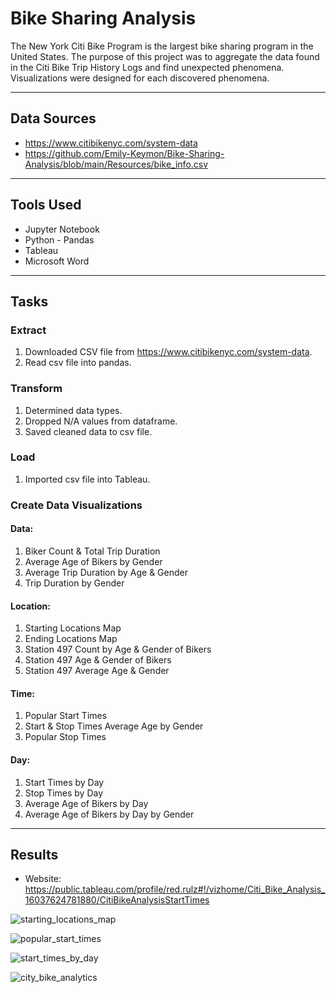 # Bike Sharing Analysis

The New York Citi Bike Program is the largest bike sharing program in the United States.  The purpose of this project was to aggregate the data found in the Citi Bike Trip History Logs and find unexpected phenomena.  Visualizations were designed for each discovered phenomena.

---
## Data Sources
* https://www.citibikenyc.com/system-data
* https://github.com/Emily-Keymon/Bike-Sharing-Analysis/blob/main/Resources/bike_info.csv

---
## Tools Used
* Jupyter Notebook
* Python - Pandas
* Tableau 
* Microsoft Word

---
## Tasks
### Extract
1.  Downloaded CSV file from https://www.citibikenyc.com/system-data.
2.  Read csv file into pandas.

### Transform
1.  Determined data types.
2.  Dropped N/A values from dataframe.
3.  Saved cleaned data to csv file.

### Load
1.  Imported csv file into Tableau.


###  Create Data Visualizations
#### Data:
1.  Biker Count & Total Trip Duration
2.  Average Age of Bikers by Gender
3.  Average Trip Duration by Age & Gender
4.  Trip Duration by Gender

#### Location:
1.  Starting Locations Map
2.  Ending Locations Map
3.  Station 497 Count by Age & Gender of Bikers
4.  Station 497 Age & Gender of Bikers
5.  Station 497 Average Age & Gender

#### Time:
1.  Popular Start Times
2.  Start & Stop Times Average Age by Gender
3.  Popular Stop Times

#### Day:
1.  Start Times by Day
2.  Stop Times by Day
3.  Average Age of Bikers by Day
4.  Average Age of Bikers by Day by Gender

---
## Results
* Website:  https://public.tableau.com/profile/red.rulz#!/vizhome/Citi_Bike_Analysis_16037624781880/CitiBikeAnalysisStartTimes


![starting_locations_map](https://user-images.githubusercontent.com/64673015/103834894-52afff80-504a-11eb-99b4-cdd9aa915462.PNG)

![popular_start_times](https://user-images.githubusercontent.com/64673015/103834940-7b37f980-504a-11eb-958d-4017261e2620.PNG)

![start_times_by_day](https://user-images.githubusercontent.com/64673015/103834951-81c67100-504a-11eb-83b2-962597fd8c73.PNG)

![city_bike_analytics](https://user-images.githubusercontent.com/64673015/103835139-0a451180-504b-11eb-9dd0-0263cf67e21c.PNG)



